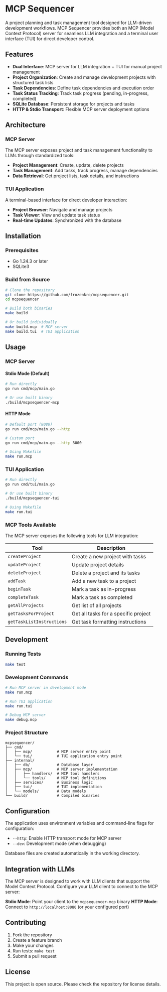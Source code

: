 # MCP Sequencer

A project planning and task management tool designed for LLM-driven development workflows. MCP Sequencer provides both an MCP (Model Context Protocol) server for seamless LLM integration and a terminal user interface (TUI) for direct developer control.

## Features

- **Dual Interface**: MCP server for LLM integration + TUI for manual project management
- **Project Organization**: Create and manage development projects with structured task lists
- **Task Dependencies**: Define task dependencies and execution order
- **Task Status Tracking**: Track task progress (pending, in-progress, completed)
- **SQLite Database**: Persistent storage for projects and tasks
- **HTTP & Stdio Transport**: Flexible MCP server deployment options

## Architecture

### MCP Server
The MCP server exposes project and task management functionality to LLMs through standardized tools:

- **Project Management**: Create, update, delete projects
- **Task Management**: Add tasks, track progress, manage dependencies
- **Data Retrieval**: Get project lists, task details, and instructions

### TUI Application
A terminal-based interface for direct developer interaction:

- **Project Browser**: Navigate and manage projects
- **Task Viewer**: View and update task status
- **Real-time Updates**: Synchronized with the database

## Installation

### Prerequisites
- Go 1.24.3 or later
- SQLite3

### Build from Source
```bash
# Clone the repository
git clone https://github.com/frozenkro/mcpsequencer.git
cd mcpsequencer

# Build both binaries
make build

# Or build individually
make build.mcp  # MCP server
make build.tui  # TUI application
```

## Usage

### MCP Server

#### Stdio Mode (Default)
```bash
# Run directly
go run cmd/mcp/main.go

# Or use built binary
./build/mcpsequencer-mcp
```

#### HTTP Mode
```bash
# Default port (8080)
go run cmd/mcp/main.go --http

# Custom port
go run cmd/mcp/main.go --http 3000

# Using Makefile
make run.mcp
```

### TUI Application
```bash
# Run directly
go run cmd/tui/main.go

# Or use built binary
./build/mcpsequencer-tui

# Using Makefile
make run.tui
```

### MCP Tools Available

The MCP server exposes the following tools for LLM integration:

| Tool | Description |
|------|-------------|
| `createProject` | Create a new project with tasks |
| `updateProject` | Update project details |
| `deleteProject` | Delete a project and its tasks |
| `addTask` | Add a new task to a project |
| `beginTask` | Mark a task as in-progress |
| `completeTask` | Mark a task as completed |
| `getAllProjects` | Get list of all projects |
| `getTasksForProject` | Get all tasks for a specific project |
| `getTaskListInstructions` | Get task formatting instructions |

## Development

### Running Tests
```bash
make test
```

### Development Commands
```bash
# Run MCP server in development mode
make run.mcp

# Run TUI application
make run.tui

# Debug MCP server
make debug.mcp
```

### Project Structure
```
mcpsequencer/
├── cmd/
│   ├── mcp/           # MCP server entry point
│   └── tui/           # TUI application entry point
├── internal/
│   ├── db/            # Database layer
│   ├── mcp/           # MCP server implementation
│   │   ├── handlers/  # MCP tool handlers
│   │   └── tools/     # MCP tool definitions
│   ├── services/      # Business logic
│   ├── tui/           # TUI implementation
│   └── models/        # Data models
└── build/             # Compiled binaries
```

## Configuration

The application uses environment variables and command-line flags for configuration:

- `--http`: Enable HTTP transport mode for MCP server
- `--dev`: Development mode (when debugging)

Database files are created automatically in the working directory.

## Integration with LLMs

The MCP server is designed to work with LLM clients that support the Model Context Protocol. Configure your LLM client to connect to the MCP server:

**Stdio Mode**: Point your client to the `mcpsequencer-mcp` binary
**HTTP Mode**: Connect to `http://localhost:8080` (or your configured port)

## Contributing

1. Fork the repository
2. Create a feature branch
3. Make your changes
4. Run tests: `make test`
5. Submit a pull request

## License

This project is open source. Please check the repository for license details.
